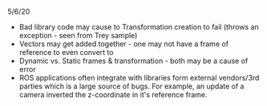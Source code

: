 5/6/20

- Bad library code may cause to Transformation creation to fail (throws an exception - seen from Trey sample)
- Vectors may get added together - one may not have a frame of reference to even convert to 
- Dynamic vs. Static frames & transformation - both may be a cause of error
- ROS applications often integrate with libraries form external vendors/3rd parties which is a large source of bugs. For example, an update of a camera inverted the z-coordinate in it's reference frame.
